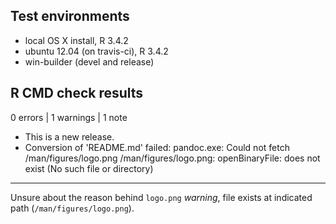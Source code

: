 ## Test environments
* local OS X install, R 3.4.2
* ubuntu 12.04 (on travis-ci), R 3.4.2
* win-builder (devel and release)

## R CMD check results

0 errors | 1 warnings | 1 note

* This is a new release.
* Conversion of 'README.md' failed:
pandoc.exe: Could not fetch /man/figures/logo.png
/man/figures/logo.png: openBinaryFile: does not exist (No such file or directory)

--------------

Unsure about the reason behind `logo.png` *warning*, file exists at indicated path (`/man/figures/logo.png`).

